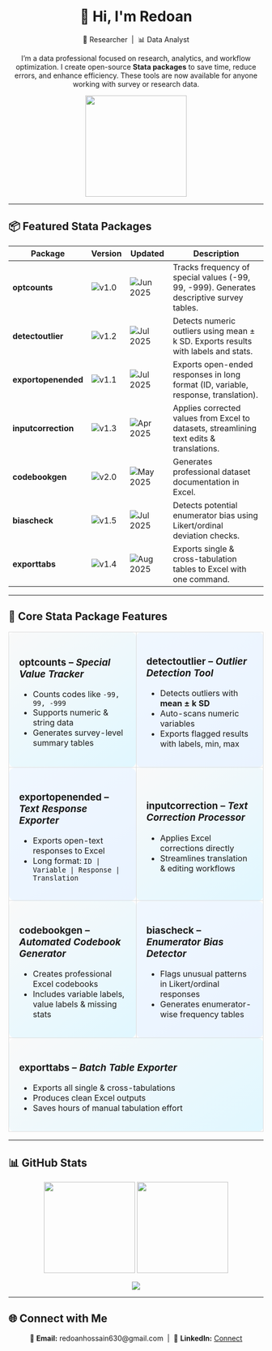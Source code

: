 <h1 align="center">👋 Hi, I'm Redoan</h1>
<p align="center">
  🚀 Researcher &nbsp;|&nbsp; 📊 Data Analyst  
</p>

<p align="center">
  I’m a data professional focused on research, analytics, and workflow optimization.  
  I create open-source <b>Stata packages</b> to save time, reduce errors, and enhance efficiency.  
  These tools are now available for anyone working with survey or research data.
</p>

<p align="center">
  <img src="https://media.giphy.com/media/3o7TKtnuHOHHUjR38Y/giphy.gif" width="200" />
</p>

---

## 📦 Featured Stata Packages  

| Package | Version | Updated | Description |
|---------|---------|---------|-------------|
| **optcounts** | ![v1.0](https://img.shields.io/badge/v1.0-blue) | ![Jun 2025](https://img.shields.io/badge/Jun%202025-green) | Tracks frequency of special values (-99, 99, -999). Generates descriptive survey tables. |
| **detectoutlier** | ![v1.2](https://img.shields.io/badge/v1.2-blue) | ![Jul 2025](https://img.shields.io/badge/Jul%202025-orange) | Detects numeric outliers using mean ± k SD. Exports results with labels and stats. |
| **exportopenended** | ![v1.1](https://img.shields.io/badge/v1.1-blue) | ![Jul 2025](https://img.shields.io/badge/Jul%202025-yellow) | Exports open-ended responses in long format (ID, variable, response, translation). |
| **inputcorrection** | ![v1.3](https://img.shields.io/badge/v1.3-blue) | ![Apr 2025](https://img.shields.io/badge/Apr%202025-red) | Applies corrected values from Excel to datasets, streamlining text edits & translations. |
| **codebookgen** | ![v2.0](https://img.shields.io/badge/v2.0-blue) | ![May 2025](https://img.shields.io/badge/May%202025-green) | Generates professional dataset documentation in Excel. |
| **biascheck** | ![v1.5](https://img.shields.io/badge/v1.5-blue) | ![Jul 2025](https://img.shields.io/badge/Jul%202025-yellow) | Detects potential enumerator bias using Likert/ordinal deviation checks. |
| **exporttabs** | ![v1.4](https://img.shields.io/badge/v1.4-blue) | ![Aug 2025](https://img.shields.io/badge/Aug%202025-purple) | Exports single & cross-tabulation tables to Excel with one command. |

---

## 🔹 Core Stata Package Features  

<div align="center">

<table>
<tr>
<td width="48%" style="background: linear-gradient(145deg, #f9f9f9, #e0f7ff); border-radius:12px; padding:20px; border:1px solid #ddd;">
<h3>optcounts – <i>Special Value Tracker</i></h3>
<ul>
  <li>Counts codes like <code>-99, 99, -999</code></li>
  <li>Supports numeric & string data</li>
  <li>Generates survey-level summary tables</li>
</ul>
</td>

<td width="48%" style="background: linear-gradient(145deg, #f0f7ff, #e9f3ff); border-radius:12px; padding:20px; border:1px solid #ddd;">
<h3>detectoutlier – <i>Outlier Detection Tool</i></h3>
<ul>
  <li>Detects outliers with <b>mean ± k SD</b></li>
  <li>Auto-scans numeric variables</li>
  <li>Exports flagged results with labels, min, max</li>
</ul>
</td>
</tr>

<tr>
<td width="48%" style="background: linear-gradient(145deg, #f0f7ff, #e9f3ff); border-radius:12px; padding:20px; border:1px solid #ddd;">
<h3>exportopenended – <i>Text Response Exporter</i></h3>
<ul>
  <li>Exports open-text responses to Excel</li>
  <li>Long format: <code>ID | Variable | Response | Translation</code></li>
</ul>
</td>

<td width="48%" style="background: linear-gradient(145deg, #f9f9f9, #e0f7ff); border-radius:12px; padding:20px; border:1px solid #ddd;">
<h3>inputcorrection – <i>Text Correction Processor</i></h3>
<ul>
  <li>Applies Excel corrections directly</li>
  <li>Streamlines translation & editing workflows</li>
</ul>
</td>
</tr>

<tr>
<td width="48%" style="background: linear-gradient(145deg, #f9f9f9, #e0f7ff); border-radius:12px; padding:20px; border:1px solid #ddd;">
<h3>codebookgen – <i>Automated Codebook Generator</i></h3>
<ul>
  <li>Creates professional Excel codebooks</li>
  <li>Includes variable labels, value labels & missing stats</li>
</ul>
</td>

<td width="48%" style="background: linear-gradient(145deg, #f0f7ff, #e9f3ff); border-radius:12px; padding:20px; border:1px solid #ddd;">
<h3>biascheck – <i>Enumerator Bias Detector</i></h3>
<ul>
  <li>Flags unusual patterns in Likert/ordinal responses</li>
  <li>Generates enumerator-wise frequency tables</li>
</ul>
</td>
</tr>

<tr>
<td colspan="2" style="background: linear-gradient(145deg, #f9f9f9, #e0f7ff); border-radius:12px; padding:20px; border:1px solid #ddd;">
<h3>exporttabs – <i>Batch Table Exporter</i></h3>
<ul>
  <li>Exports all single & cross-tabulations</li>
  <li>Produces clean Excel outputs</li>
  <li>Saves hours of manual tabulation effort</li>
</ul>
</td>
</tr>
</table>

</div>

---

## 📊 GitHub Stats  

<p align="center">
  <img src="https://github-readme-stats.vercel.app/api?username=RanaRedoan&show_icons=true&theme=radical&hide_border=false&count_private=false" height="180"/>  
  <img src="https://github-readme-stats.vercel.app/api/top-langs/?username=RanaRedoan&theme=radical&hide_border=false&include_all_commits=false&count_private=false&layout=compact" height="180"/>  
</p>

<p align="center">
  <a href="https://visitcount.itsvg.in">
    <img src="https://visitcount.itsvg.in/api?id=RanaRedoan&icon=0&color=0" />
  </a>
</p>

---

## 🌐 Connect with Me  

<p align="center">
📧 <b>Email:</b> redoanhossain630@gmail.com &nbsp;|&nbsp;
💼 <b>LinkedIn:</b> <a href="https://www.linkedin.com/in/mdredoanhossainbhuiyan">Connect</a>
</p>
